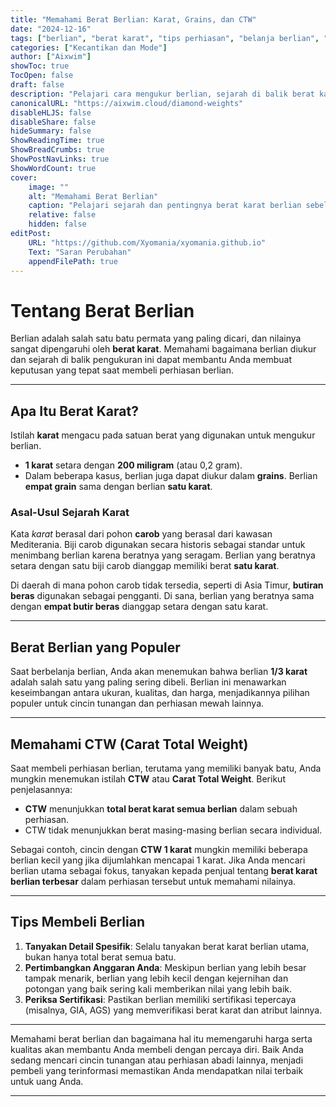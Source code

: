 ```yaml
---
title: "Memahami Berat Berlian: Karat, Grains, dan CTW"
date: "2024-12-16"
tags: ["berlian", "berat karat", "tips perhiasan", "belanja berlian", "ukuran berlian"]
categories: ["Kecantikan dan Mode"]
author: ["Aixwim"]
showToc: true
TocOpen: false
draft: false
description: "Pelajari cara mengukur berlian, sejarah di balik berat karat, dan tips penting untuk membeli perhiasan berlian."
canonicalURL: "https://aixwim.cloud/diamond-weights"
disableHLJS: false
disableShare: false
hideSummary: false
ShowReadingTime: true
ShowBreadCrumbs: true
ShowPostNavLinks: true
ShowWordCount: true
cover:
    image: ""
    alt: "Memahami Berat Berlian"
    caption: "Pelajari sejarah dan pentingnya berat karat berlian sebelum melakukan pembelian berikutnya."
    relative: false
    hidden: false
editPost:
    URL: "https://github.com/Xyomania/xyomania.github.io"
    Text: "Saran Perubahan"
    appendFilePath: true
---
```


# Tentang Berat Berlian

Berlian adalah salah satu batu permata yang paling dicari, dan nilainya sangat dipengaruhi oleh **berat karat**. Memahami bagaimana berlian diukur dan sejarah di balik pengukuran ini dapat membantu Anda membuat keputusan yang tepat saat membeli perhiasan berlian.

---

## Apa Itu Berat Karat?

Istilah **karat** mengacu pada satuan berat yang digunakan untuk mengukur berlian.

- **1 karat** setara dengan **200 miligram** (atau 0,2 gram).  
- Dalam beberapa kasus, berlian juga dapat diukur dalam **grains**. Berlian **empat grain** sama dengan berlian **satu karat**.

### Asal-Usul Sejarah Karat

Kata *karat* berasal dari pohon **carob** yang berasal dari kawasan Mediterania. Biji carob digunakan secara historis sebagai standar untuk menimbang berlian karena beratnya yang seragam. Berlian yang beratnya setara dengan satu biji carob dianggap memiliki berat **satu karat**.

Di daerah di mana pohon carob tidak tersedia, seperti di Asia Timur, **butiran beras** digunakan sebagai pengganti. Di sana, berlian yang beratnya sama dengan **empat butir beras** dianggap setara dengan satu karat.

---

## Berat Berlian yang Populer

Saat berbelanja berlian, Anda akan menemukan bahwa berlian **1/3 karat** adalah salah satu yang paling sering dibeli. Berlian ini menawarkan keseimbangan antara ukuran, kualitas, dan harga, menjadikannya pilihan populer untuk cincin tunangan dan perhiasan mewah lainnya.

---

## Memahami CTW (Carat Total Weight)

Saat membeli perhiasan berlian, terutama yang memiliki banyak batu, Anda mungkin menemukan istilah **CTW** atau **Carat Total Weight**. Berikut penjelasannya:

- **CTW** menunjukkan **total berat karat semua berlian** dalam sebuah perhiasan.  
- CTW tidak menunjukkan berat masing-masing berlian secara individual.

Sebagai contoh, cincin dengan **CTW 1 karat** mungkin memiliki beberapa berlian kecil yang jika dijumlahkan mencapai 1 karat. Jika Anda mencari berlian utama sebagai fokus, tanyakan kepada penjual tentang **berat karat berlian terbesar** dalam perhiasan tersebut untuk memahami nilainya.

---

## Tips Membeli Berlian

1. **Tanyakan Detail Spesifik**: Selalu tanyakan berat karat berlian utama, bukan hanya total berat semua batu.
2. **Pertimbangkan Anggaran Anda**: Meskipun berlian yang lebih besar tampak menarik, berlian yang lebih kecil dengan kejernihan dan potongan yang baik sering kali memberikan nilai yang lebih baik.
3. **Periksa Sertifikasi**: Pastikan berlian memiliki sertifikasi tepercaya (misalnya, GIA, AGS) yang memverifikasi berat karat dan atribut lainnya.

---

Memahami berat berlian dan bagaimana hal itu memengaruhi harga serta kualitas akan membantu Anda membeli dengan percaya diri. Baik Anda sedang mencari cincin tunangan atau perhiasan abadi lainnya, menjadi pembeli yang terinformasi memastikan Anda mendapatkan nilai terbaik untuk uang Anda.

---
